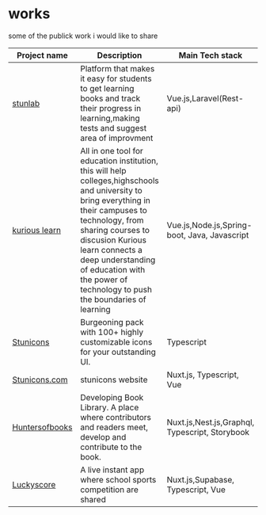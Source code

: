 # works
some of the publick work i would like to share


|Project name | Description |Main Tech stack|
|---------------|-----------|------|
|[stunlab](https://stunlabmobile.herokuapp.com/) |  Platform that makes it easy for students to get learning books and track their progress in learning,making tests and suggest area of improvment  | Vue.js,Laravel(Rest-api) |
| [kurious learn](https://kurious.rw/) | All in one tool for education institution, this will help colleges,highschools and university to bring everything in their campuses to technology, from sharing courses to discusion Kurious learn connects a deep understanding of education with the power of technology to push the boundaries of learning  | Vue.js,Node.js,Spring-boot, Java, Javascript |
| [Stunicons](https://github.com/Stunnity/stunicons)  | Burgeoning pack with 100+ highly customizable icons for your outstanding UI. | Typescript |
| [Stunicons.com](https://stunicons.com/) | stunicons website  | Nuxt.js, Typescript, Vue |
| [Huntersofbooks](https://dev.huntersofbook.com/) | Developing Book Library. A place where contributors and readers meet, develop and contribute to the book.| Nuxt.js,Nest.js,Graphql, Typescript, Storybook |
| [Luckyscore](https://www.luckyscore.live/) | A live instant app where school sports competition are shared  | Nuxt.js,Supabase, Typescript, Vue |

